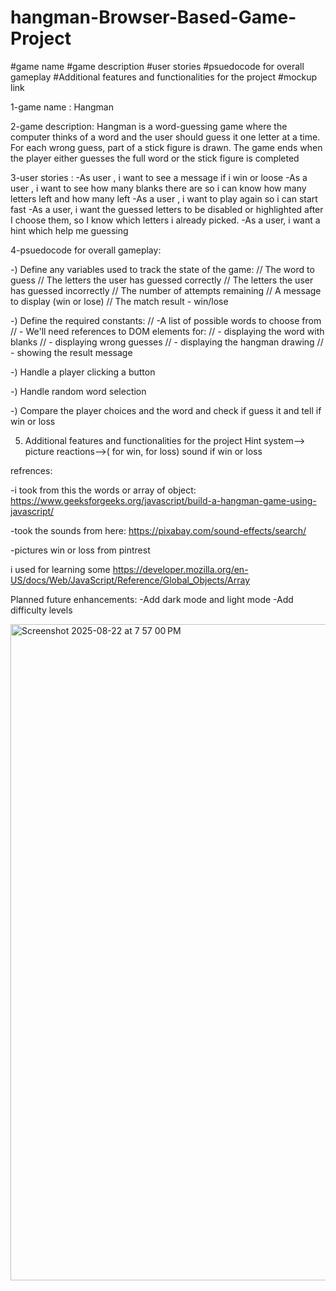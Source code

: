 # hangman-Browser-Based-Game-Project

#game name 
#game description 
#user stories 
#psuedocode for overall gameplay
#Additional features and functionalities for the project 
#mockup  link 



1-game name :
Hangman

2-game description:
Hangman is a word-guessing game where the computer thinks of a word and the user should guess it one letter at a time. For each wrong guess, part of a stick figure is drawn. The game ends when the player either guesses the full word or the stick figure is completed


3-user stories :
-As user , i want to see a message if i win or loose
-As a user , i want to see how many blanks there are so i can know how many letters left and how many left
-As a user , i want to play again so i can start fast
-As a user, i want the guessed letters to be disabled or highlighted after I choose them, so I know which letters i already picked.
-As a user, i want a hint which help me guessing 



4-psuedocode for overall gameplay:

-) Define any variables used to track the state of the game:
//    The word to guess
//    The letters the user has guessed correctly
//    The letters the user has guessed incorrectly
//    The number of attempts remaining
//    A message to display (win or lose)
//    The match result - win/lose


-) Define the required constants:
//       -A list of possible words to choose from
//       - We'll need references to DOM elements for:
//       - displaying the word with blanks
//       - displaying wrong guesses
//       - displaying the hangman drawing
//       - showing the result message




-) Handle a player clicking a button




-) Handle random word selection



-) Compare the player choices and the word and check if guess it and tell if win or loss



5) Additional features and functionalities for the project 
Hint system-->
picture reactions-->( for win,  for loss)
sound if win or loss




refrences:

-i took from this the words or array of object:
https://www.geeksforgeeks.org/javascript/build-a-hangman-game-using-javascript/

-took the sounds from here:
https://pixabay.com/sound-effects/search/

-pictures win or loss from pintrest


i used for learning some
https://developer.mozilla.org/en-US/docs/Web/JavaScript/Reference/Global_Objects/Array

Planned future enhancements:
-Add dark mode and light mode
-Add difficulty levels



<img width="1680" height="1050" alt="Screenshot 2025-08-22 at 7 57 00 PM" src="https://github.com/user-attachments/assets/f81d8b3c-3363-4f2f-8dbd-9c886111c112" />

